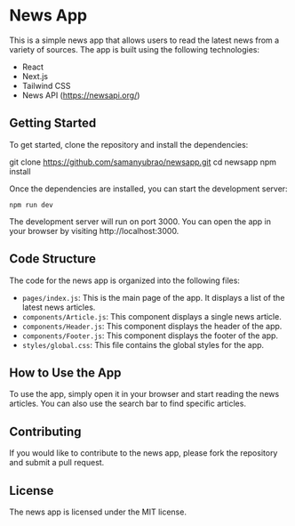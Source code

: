 # News App

This is a simple news app that allows users to read the latest news from a variety of sources. The app is built using the following technologies:

* React
* Next.js
* Tailwind CSS
* News API (https://newsapi.org/)
  
## Getting Started

To get started, clone the repository and install the dependencies:

git clone https://github.com/samanyubrao/newsapp.git
cd newsapp
npm install

Once the dependencies are installed, you can start the development server:
```
npm run dev
```

The development server will run on port 3000. You can open the app in your browser by visiting http://localhost:3000.

## Code Structure

The code for the news app is organized into the following files:

* `pages/index.js`: This is the main page of the app. It displays a list of the latest news articles.
* `components/Article.js`: This component displays a single news article.
* `components/Header.js`: This component displays the header of the app.
* `components/Footer.js`: This component displays the footer of the app.
* `styles/global.css`: This file contains the global styles for the app.

## How to Use the App

To use the app, simply open it in your browser and start reading the news articles. You can also use the search bar to find specific articles.

## Contributing

If you would like to contribute to the news app, please fork the repository and submit a pull request.

## License

The news app is licensed under the MIT license.
